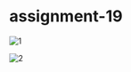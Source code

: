 # assignment-19

![1](https://github.com/user-attachments/assets/692cd931-3370-4a81-934e-1ca5eaa404b7)

![2](https://github.com/user-attachments/assets/8c51df8f-cd96-49e4-b9e1-b7cf731b00c5)
